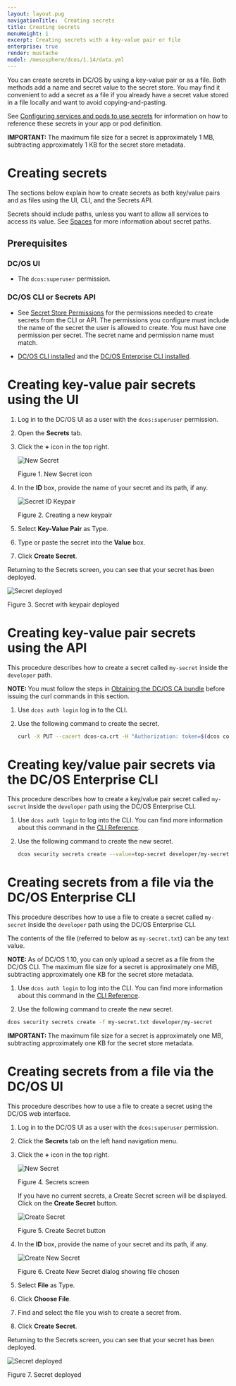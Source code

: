 ```yaml
---
layout: layout.pug
navigationTitle:  Creating secrets
title: Creating secrets
menuWeight: 1
excerpt: Creating secrets with a key-value pair or file
enterprise: true
render: mustache
model: /mesosphere/dcos/1.14/data.yml
---
```



You can create secrets in DC/OS by using a key-value pair or as a file. Both methods add a name and secret value to the secret store. You may find it convenient to add a secret as a file if you already have a secret value stored in a file locally and want to avoid copying-and-pasting.

See [Configuring services and pods to use secrets](/mesosphere/dcos/1.14/security/ent/secrets/use-secrets/) for information on how to reference these secrets in your app or pod definition.

<p class="message--important"><strong>IMPORTANT: </strong>The maximum file size for a secret is approximately 1 MB, subtracting approximately 1 KB for the secret store metadata.</p>


# Creating secrets

The sections below explain how to create secrets as both key/value pairs and as files using the UI, CLI, and the Secrets API.

Secrets should include paths, unless you want to allow all services to access its value. See [Spaces](/mesosphere/dcos/1.14/security/ent/#spaces) for more information about secret paths.

## Prerequisites

### DC/OS UI
- The `dcos:superuser` permission.

### DC/OS CLI or Secrets API

- See [Secret Store Permissions](/mesosphere/dcos/1.14/security/ent/perms-reference/#secrets) for the permissions needed to create secrets from the CLI or API. The permissions you configure must include the name of the secret the user is allowed to create. You must have one permission per secret. The secret name and permission name must match.

- [DC/OS CLI installed](/mesosphere/dcos/1.14/cli/install/) and the [DC/OS Enterprise CLI installed](/mesosphere/dcos/1.14/cli/enterprise-cli/#ent-cli-install).

# <a name="ui"></a>Creating key-value pair secrets using the UI

1. Log in to the DC/OS UI as a user with the `dcos:superuser` permission.

1. Open the **Secrets** tab.

1. Click the **+** icon in the top right.

    ![New Secret](/mesosphere/dcos/1.14/img/new-secret.png)

    Figure 1. New Secret icon

1. In the **ID** box, provide the name of your secret and its path, if any.

    ![Secret ID Keypair](/mesosphere/dcos/1.14/img/GUI-Secrets-Create-New-Keypair.png)

    Figure 2. Creating a new keypair 

1. Select **Key-Value Pair** as Type.

1. Type or paste the secret into the **Value** box.

1. Click **Create Secret**.

Returning to the Secrets screen, you can see that your secret has been deployed.

   ![Secret deployed](/mesosphere/dcos/1.14/img/GUI-Secrets-Secrets-Keypair-Deployed.png)

   Figure 3. Secret with keypair deployed

# <a name="api"></a>Creating key-value pair secrets using the API

This procedure describes how to create a secret called `my-secret` inside the `developer` path.

<p class="message--note"><strong>NOTE: </strong>You must follow the steps in <a href="/mesosphere/dcos/1.14/security/ent/tls-ssl/get-cert/">Obtaining the DC/OS CA bundle</a> before issuing the curl commands in this section.</p>


1. Use `dcos auth login` log in to the CLI.

1. Use the following command to create the secret.

   ```bash
   curl -X PUT --cacert dcos-ca.crt -H "Authorization: token=$(dcos config show core.dcos_acs_token)" -d '{"value":"very-secret"}' $(dcos config show core.dcos_url)/secrets/v1/secret/default/developer/my-secret -H 'Content-Type: application/json'
   ```

# <a name="cli"></a>Creating key/value pair secrets via the DC/OS Enterprise CLI

This procedure describes how to create a key/value pair secret called `my-secret` inside the `developer` path using the DC/OS Enterprise CLI.

1. Use `dcos auth login` to log into the CLI. You can find more information about this command in the [CLI Reference](/mesosphere/dcos/1.14/cli/command-reference/dcos-auth/dcos-auth-login/).

1. Use the following command to create the new secret.

   ```bash
   dcos security secrets create --value=top-secret developer/my-secret
   ```

# Creating secrets from a file via the DC/OS Enterprise CLI

This procedure describes how to use a file to create a secret called `my-secret` inside the `developer` path using the DC/OS Enterprise CLI.

The contents of the file (referred to below as `my-secret.txt`) can be any text value.

<p class="message--note"><strong>NOTE: </strong>As of DC/OS 1.10, you can only upload a secret as a file from the DC/OS CLI. The maximum file size for a secret is approximately one MiB, subtracting approximately one KB for the secret store metadata.</p>

1. Use `dcos auth login` to log into the CLI. You can find more information about this command in the [CLI Reference](/mesosphere/dcos/1.14/cli/command-reference/dcos-auth/dcos-auth-login/).

1. Use the following command to create the new secret.

  ```bash
  dcos security secrets create -f my-secret.txt developer/my-secret
  ```

  <p class="message--important"><strong>IMPORTANT: </strong>The maximum file size for a secret is approximately one MB, subtracting approximately one KB for the secret store metadata.</p>

# Creating secrets from a file via the DC/OS UI

This procedure describes how to use a file to create a secret using the DC/OS web interface.

1. Log in to the DC/OS UI as a user with the `dcos:superuser` permission.
1. Click the **Secrets** tab on the left hand navigation menu.
1. Click the **+** icon in the top right.

    ![New Secret](/mesosphere/dcos/1.14/img/new-secret.png)

    Figure 4. Secrets screen

    If you have no current secrets, a Create Secret screen will be displayed. Click on the **Create Secret** button.

    ![Create Secret](/mesosphere/dcos/1.14/img/GUI-Secrets-Create-Secret.png)

    Figure 5. Create Secret button

1. In the **ID** box, provide the name of your secret and its path, if any.

    ![Create New Secret](/mesosphere/dcos/1.14/img/GUI-Secrets-Create-New-Secret.png)

    Figure 6. Create New Secret dialog showing file chosen

1. Select **File** as Type.
1. Click **Choose File**.
1. Find and select the file you wish to create a secret from.
1. Click **Create Secret**.

Returning to the Secrets screen, you can see that your secret has been deployed.

   ![Secret deployed](/mesosphere/dcos/1.14/img/GUI-Secrets-Deployed.jpeg)

   Figure 7. Secret deployed
